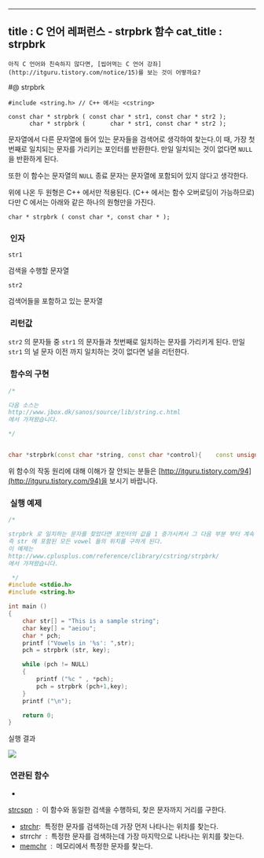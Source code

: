 ----------------
title : C 언어 레퍼런스 - strpbrk 함수
cat_title :  strpbrk
--------------



```warning
아직 C 언어와 친숙하지 않다면, [씹어먹는 C 언어 강좌](http://itguru.tistory.com/notice/15)를 보는 것이 어떻까요?

```

#@ strpbrk

```info
#include <string.h> // C++ 에서는 <cstring>

const char * strpbrk ( const char * str1, const char * str2 );
      char * strpbrk (       char * str1, const char * str2 );
```


문자열에서 다른 문자열에 들어 있는 문자들을 검색어로 생각하여 찾는다.이 때, 가장 첫번째로 일치되는 문자를 가리키는 포인터를 반환한다. 만일 일치되는 것이 없다면 `NULL` 을 반환하게 된다.

또한 이 함수는 문자열의 `NULL` 종료 문자는 문자열에 포함되어 있지 않다고 생각한다.

위에 나온 두 원형은 C++ 에서만 적용된다. (C++ 에서는 함수 오버로딩이 가능하므로) 다만 C 에서는 아래와 같은 하나의 원형만을 가진다.

```info
char * strpbrk ( const char *, const char * );
```





###  인자


`str1`

검색을 수행할 문자열

`str2`

검색어들을 포함하고 있는 문자열



###  리턴값


`str2` 의 문자들 중 `str1` 의 문자들과 첫번째로 일치하는 문자를 가리키게 된다. 만일 `str1` 의 널 문자 이전 까지 일치하는 것이 없다면 널을 리턴한다.



###  함수의 구현


```cpp
/*

다음 소스는
http://www.jbox.dk/sanos/source/lib/string.c.html
에서 가져왔습니다.

*/


char *strpbrk(const char *string, const char *control){    const unsigned char *str = string;    const unsigned char *ctrl = control;    unsigned char map[32];    int count;    // Clear out bit map    for (count = 0; count < 32; count++) map[count] = 0;    // Set bits in control map    while (*ctrl)    {        map[*ctrl >> 3] |= (1 << (*ctrl & 7));        ctrl++;    }    // 1st char in control map stops search    while (*str)    {        if (map[*str >> 3] & (1 << (*str & 7))) return (char *) str;        str++;    }    return NULL;}
```


위 함수의 작동 원리에 대해 이해가 잘 안되는 분들은 [http://itguru.tistory.com/94](http://itguru.tistory.com/94)을 보시기 바랍니다.



###  실행 예제




```cpp
/*

strpbrk 로 일치하는 문자를 찾았다면 포인터의 값을 1 증가시켜서 그 다음 부분 부터 계속 검색을 수행한다.
즉 str 에 포함된 모든 vowel 들의 위치를 구하게 된다.
이 예제는
http://www.cplusplus.com/reference/clibrary/cstring/strpbrk/
에서 가져왔습니다.

 */
#include <stdio.h>
#include <string.h>

int main ()
{
    char str[] = "This is a sample string";
    char key[] = "aeiou";
    char * pch;
    printf ("Vowels in '%s': ",str);
    pch = strpbrk (str, key);

    while (pch != NULL)
    {
        printf ("%c " , *pch);
        pch = strpbrk (pch+1,key);
    }
    printf ("\n");

    return 0;
}
```


실행 결과


![](http://img1.daumcdn.net/thumb/R1920x0/?fname=http%3A%2F%2Fcfile25.uf.tistory.com%2Fimage%2F194FCA104C562317E980E9)



###  연관된 함수


* 

 [strcspn](http://itguru.tistory.com/94)  :  이 함수와 동일한 검색을 수행하되, 찾은 문자까지 거리를 구한다.
*  [strchr](http://itguru.tistory.com/93):  특정한 문자를 검색하는데 가장 먼저 나타나는 위치를 찾는다.
* strrchr  :  특정한 문자를 검색하는데 가장 마지막으로 나타나는 위치를 찾는다.
*  [memchr](http://itguru.tistory.com/92)  :  메모리에서 특정한 문자를 찾는다.







